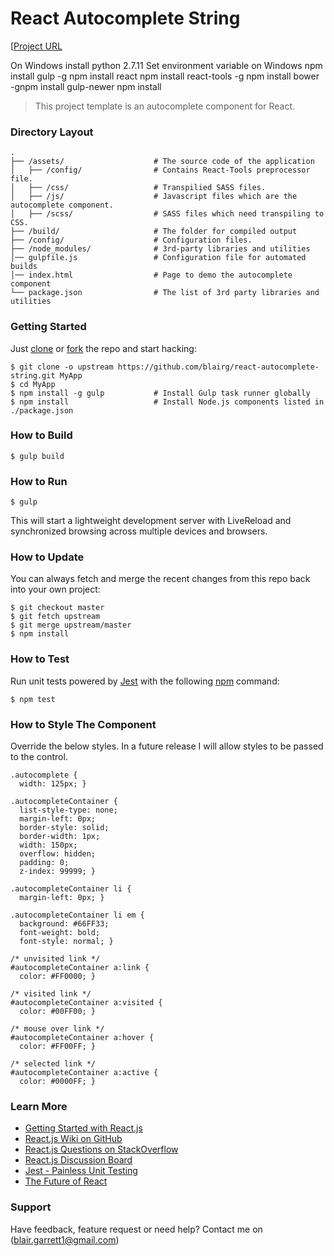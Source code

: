 # React Autocomplete String

[[Project URL]()

On Windows install python 2.7.11
Set environment variable on Windows
npm install gulp -g
npm install react
npm install react-tools -g
npm install bower -gnpm install gulp-newer
npm install


> This project template is an autocomplete component for React.

### Directory Layout

```
.
├── /assets/                    # The source code of the application
│   ├── /config/                # Contains React-Tools preprocessor file.
│   ├── /css/                   # Transpilied SASS files.
│   ├── /js/                    # Javascript files which are the autocomplete component.
│   ├── /scss/                  # SASS files which need transpiling to CSS.
├── /build/                     # The folder for compiled output
├── /config/                    # Configuration files.
├── /node_modules/              # 3rd-party libraries and utilities
│── gulpfile.js                 # Configuration file for automated builds
│── index.html                  # Page to demo the autocomplete component
└── package.json                # The list of 3rd party libraries and utilities
```

### Getting Started

Just [clone](github-windows://openRepo/https://github.com/blairg/react-autocomplete-string) or [fork](https://github.com/blairg/react-autocomplete-string/fork) the repo and start hacking:

```shell
$ git clone -o upstream https://github.com/blairg/react-autocomplete-string.git MyApp
$ cd MyApp
$ npm install -g gulp           # Install Gulp task runner globally
$ npm install                   # Install Node.js components listed in ./package.json
```

### How to Build

```shell
$ gulp build
```

### How to Run

```shell
$ gulp
```

This will start a lightweight development server with LiveReload and
synchronized browsing across multiple devices and browsers.

### How to Update

You can always fetch and merge the recent changes from this repo back into
your own project:

```shell
$ git checkout master
$ git fetch upstream
$ git merge upstream/master
$ npm install
```

### How to Test

Run unit tests powered by [Jest](https://facebook.github.io/jest/) with the following
[npm](https://www.npmjs.org/doc/misc/npm-scripts.html) command:

```shell
$ npm test
```

### How to Style The Component

Override the below styles. In a future release I will allow styles to be passed to the control.

```shell
.autocomplete {
  width: 125px; }

.autocompleteContainer {
  list-style-type: none;
  margin-left: 0px;
  border-style: solid;
  border-width: 1px;
  width: 150px;
  overflow: hidden;
  padding: 0;
  z-index: 99999; }

.autocompleteContainer li {
  margin-left: 0px; }

.autocompleteContainer li em {
  background: #66FF33;
  font-weight: bold;
  font-style: normal; }

/* unvisited link */
#autocompleteContainer a:link {
  color: #FF0000; }

/* visited link */
#autocompleteContainer a:visited {
  color: #00FF00; }

/* mouse over link */
#autocompleteContainer a:hover {
  color: #FF00FF; }

/* selected link */
#autocompleteContainer a:active {
  color: #0000FF; }
```

### Learn More

 * [Getting Started with React.js](http://facebook.github.io/react/)
 * [React.js Wiki on GitHub](https://github.com/facebook/react/wiki)
 * [React.js Questions on StackOverflow](http://stackoverflow.com/questions/tagged/reactjs)
 * [React.js Discussion Board](https://groups.google.com/forum/#!forum/reactjs)
 * [Jest - Painless Unit Testing](http://facebook.github.io/jest/)
 * [The Future of React](https://github.com/reactjs/react-future)

### Support

Have feedback, feature request or need help? Contact me on (blair.garrett1@gmail.com)
